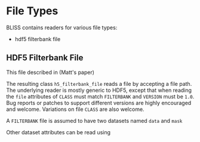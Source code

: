 
# File Types

BLISS contains readers for various file types:

* hdf5 filterbank file

## HDF5 Filterbank File

This file described in (Matt's paper)

The resulting class `h5_filterbank_file` reads a file by accepting a file path. The underlying reader is mostly generic to HDF5, except that when reading the `file` attributes of `CLASS` must match `FILTERBANK` and `VERSION` must be `1.0`. Bug reports or patches to support different versions are highly encouraged and welcome. Variations on file `CLASS` are also welcome.

A `FILTERBANK` file is assumed to have two datasets named `data` and `mask`

Other dataset attributes can be read using 
